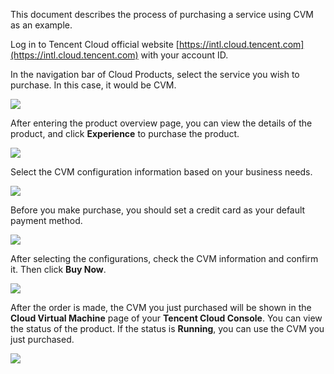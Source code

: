 
This document describes the process of purchasing a service using CVM as an example.

Log in to Tencent Cloud official website [https://intl.cloud.tencent.com](https://intl.cloud.tencent.com) with your account ID.


In the navigation bar of Cloud Products, select the service you wish to purchase. In this case, it would be CVM.

![](https://mc.qcloudimg.com/static/img/14f1c110cbc088e6333791238a21fee7/001.png)

After entering the product overview page, you can view the details of the product, and click **Experience** to purchase the product.

![](https://mc.qcloudimg.com/static/img/f6003e72b13f0abd15defef0570e8901/002.png)

Select the CVM configuration information based on your business needs.

![](https://mc.qcloudimg.com/static/img/2d7b1a8516236d06d24ef591e577f917/003.png)



Before you make purchase, you should set a credit card as your default payment method.

![](https://main.qcloudimg.com/raw/e9e3e7a631c29e7614e2b64cc329ef2e.png)

After selecting the configurations, check the CVM information and confirm it. Then click **Buy Now**.

![](https://mc.qcloudimg.com/static/img/ecdec33446ef20b077a304fa010efbea/004.png)

After the order is made, the CVM you just purchased will be shown in the **Cloud Virtual Machine** page of your **Tencent Cloud Console**. You can view the status of the product. If the status is **Running**, you can use the CVM you just purchased.

![](https://mc.qcloudimg.com/static/img/9ebaff5d0577a24343eb2ebc8b0fa15b/005.png)


